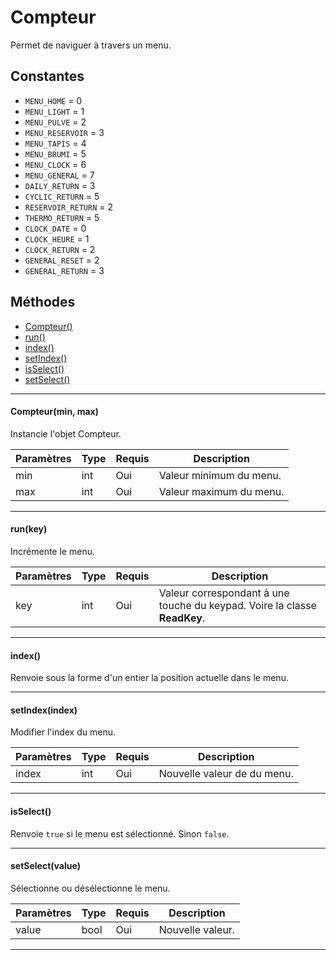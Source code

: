 # Compteur
Permet de naviguer à travers un menu.

## Constantes
 * `MENU_HOME` = 0
 * `MENU_LIGHT` = 1
 * `MENU_PULVE` = 2
 * `MENU_RESERVOIR` = 3
 * `MENU_TAPIS` = 4
 * `MENU_BRUMI` = 5
 * `MENU_CLOCK` = 6
 * `MENU_GENERAL` = 7
 * `DAILY_RETURN` = 3
 * `CYCLIC_RETURN` = 5
 * `RESERVOIR_RETURN` = 2
 * `THERMO_RETURN` = 5
 * `CLOCK_DATE` = 0
 * `CLOCK_HEURE` = 1
 * `CLOCK_RETURN` = 2
 * `GENERAL_RESET` = 2
 * `GENERAL_RETURN` = 3


## Méthodes
* [Compteur()](#compteurmin-max)
* [run()](#runkey)
* [index()](#index)
* [setIndex()](#setindexindex)
* [isSelect()](#isselect)
* [setSelect()](#setselectvalue)


-----------

#### Compteur(min, max)
Instancie l'objet Compteur.
 
Paramètres	  | Type | Requis | Description
------------- | ---- | ------ | -----------
min		      | int  | Oui	  | Valeur minimum du menu.
max		      | int  | Oui	  | Valeur maximum du menu.


-------------

#### run(key)
Incrémente le menu.
 
Paramètres	  | Type | Requis | Description
------------- | ---- | ------ | -----------
key		      | int  | Oui	  | Valeur correspondant à une touche du keypad. Voire la classe **ReadKey**.


-------------

#### index()
Renvoie sous la forme d'un entier la position actuelle dans le menu.


-------------

#### setIndex(index)
Modifier l'index du menu.
 
Paramètres	  | Type | Requis | Description
------------- | ---- | ------ | -----------
index		  | int  | Oui	  | Nouvelle valeur de du menu.


-------------

#### isSelect()
Renvoie `true` si le menu est sélectionné. Sinon `false`.


-------------

#### setSelect(value)
Sélectionne ou désélectionne le menu.
 
Paramètres	  | Type | Requis | Description
------------- | ---- | ------ | -----------
value		  | bool | Oui	  | Nouvelle valeur.


-------------

